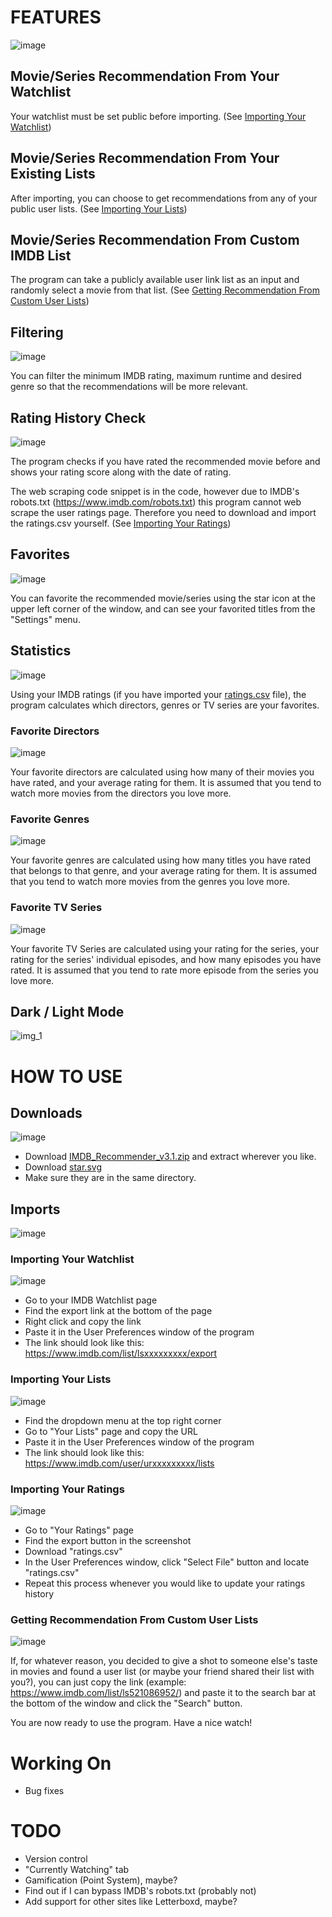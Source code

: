 # FEATURES
![image](https://github.com/isonerinan/Python-Projects/assets/38159563/6937b376-10e2-4464-9891-7dd1814a5434)

## Movie/Series Recommendation From Your Watchlist
Your watchlist must be set public before importing. (See [Importing Your Watchlist](#importing-your-watchlist))

## Movie/Series Recommendation From Your Existing Lists
After importing, you can choose to get recommendations from any of your public user lists. (See [Importing Your Lists](#importing-your-lists))

## Movie/Series Recommendation From Custom IMDB List
The program can take a publicly available user link list as an input and randomly select a movie from that list. (See [Getting Recommendation From Custom User Lists](#getting-recommendation-from-custom-user-lists))

## Filtering
![image](https://github.com/isonerinan/Python-Projects/assets/38159563/8728f674-72c2-4927-8f53-2aabb4bb0f2e)

You can filter the minimum IMDB rating, maximum runtime and desired genre so that the recommendations will be more relevant.

## Rating History Check
![image](https://github.com/isonerinan/Python-Projects/assets/38159563/93fc0d1c-d105-4ae9-a7fc-d93e556c4c78)

The program checks if you have rated the recommended movie before and shows your rating score along with the date of rating.

The web scraping code snippet is in the code, however due to IMDB's robots.txt (https://www.imdb.com/robots.txt) this program cannot web scrape the user ratings page. Therefore you need to download and import the ratings.csv yourself. (See [Importing Your Ratings](#importing-your-ratings))

## Favorites
![image](https://github.com/isonerinan/Python-Projects/assets/38159563/d7b65c72-5027-4cc6-bd11-20d5519e0956)

You can favorite the recommended movie/series using the star icon at the upper left corner of the window, and can see your favorited titles from the "Settings" menu.

## Statistics
![image](https://github.com/isonerinan/Python-Projects/assets/38159563/5c17f8b7-cc1f-4309-a9cf-8ab8d5966ae1)

Using your IMDB ratings (if you have imported your [ratings.csv](#importing-your-ratings) file), the program calculates which directors, genres or TV series are your favorites.

### Favorite Directors
![image](https://github.com/isonerinan/Python-Projects/assets/38159563/dbe14d04-05c4-4263-85cd-72c2282296be)

Your favorite directors are calculated using how many of their movies you have rated, and your average rating for them. It is assumed that you tend to watch more movies from the directors you love more.

### Favorite Genres
![image](https://github.com/isonerinan/Python-Projects/assets/38159563/153528fa-0604-44d0-afb8-f9c5f7e48815)

Your favorite genres are calculated using how many titles you have rated that belongs to that genre, and your average rating for them. It is assumed that you tend to watch more movies from the genres you love more.

### Favorite TV Series
![image](https://github.com/isonerinan/Python-Projects/assets/38159563/d921a818-bccb-4754-8b21-75bf0e46414f)

Your favorite TV Series are calculated using your rating for the series, your rating for the series' individual episodes, and how many episodes you have rated. It is assumed that you tend to rate more episode from the series you love more.

## Dark / Light Mode
![img_1](https://github.com/isonerinan/Python-Projects/assets/38159563/12624afc-1bea-4f47-a352-86b271dee044)

# HOW TO USE
## Downloads
![image](https://github.com/isonerinan/Python-Projects/assets/38159563/3725a159-7791-4101-83a9-bfcec8e55ccd)

- Download [IMDB_Recommender_v3.1.zip](https://github.com/isonerinan/Python-Projects/releases/download/v3.1/IMDB_Recommender_v3.1.zip) and extract wherever you like.
- Download [star.svg](https://github.com/isonerinan/Python-Projects/blob/27cfd4181afd54c833545aa73f0aec42dcdd4c74/IMDB%20Recommender/star.svg)
- Make sure they are in the same directory.

## Imports
![image](https://github.com/isonerinan/Python-Projects/assets/38159563/94601f23-37f9-4dab-ad4f-01eec4a624d7)

### Importing Your Watchlist
![image](https://github.com/isonerinan/Python-Projects/assets/38159563/d4a0a6e7-4699-4224-9bd1-53f71c6b2843)

- Go to your IMDB Watchlist page
- Find the export link at the bottom of the page
- Right click and copy the link
- Paste it in the User Preferences window of the program
- The link should look like this: https://www.imdb.com/list/lsxxxxxxxxx/export

### Importing Your Lists
![image](https://github.com/isonerinan/Python-Projects/assets/38159563/bf5ede4b-c663-4c02-9b19-dcacde26e414)

- Find the dropdown menu at the top right corner
- Go to "Your Lists" page and copy the URL
- Paste it in the User Preferences window of the program
- The link should look like this: https://www.imdb.com/user/urxxxxxxxxx/lists

### Importing Your Ratings
![image](https://github.com/isonerinan/Python-Projects/assets/38159563/eeef4e39-df0e-4225-9ec3-a352d8f7ab00)

- Go to "Your Ratings" page
- Find the export button in the screenshot
- Download "ratings.csv"
- In the User Preferences window, click "Select File" button and locate "ratings.csv"
- Repeat this process whenever you would like to update your ratings history

### Getting Recommendation From Custom User Lists
![image](https://github.com/isonerinan/Python-Projects/assets/38159563/ce4a477a-45e2-4a37-a863-52fd2ebf71cf)

If, for whatever reason, you decided to give a shot to someone else's taste in movies and found a user list (or maybe your friend shared their list with you?), you can just copy the link (example: https://www.imdb.com/list/ls521086952/) and paste it to the search bar at the bottom of the window and click the "Search" button.

You are now ready to use the program. Have a nice watch!

# Working On
- Bug fixes

# TODO
- Version control
- "Currently Watching" tab
- Gamification (Point System), maybe?
- Find out if I can bypass IMDB's robots.txt (probably not)
- Add support for other sites like Letterboxd, maybe?
